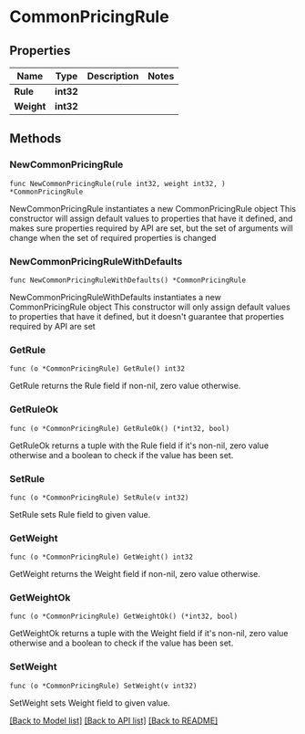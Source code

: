 # CommonPricingRule

## Properties

Name | Type | Description | Notes
------------ | ------------- | ------------- | -------------
**Rule** | **int32** |  | 
**Weight** | **int32** |  | 

## Methods

### NewCommonPricingRule

`func NewCommonPricingRule(rule int32, weight int32, ) *CommonPricingRule`

NewCommonPricingRule instantiates a new CommonPricingRule object
This constructor will assign default values to properties that have it defined,
and makes sure properties required by API are set, but the set of arguments
will change when the set of required properties is changed

### NewCommonPricingRuleWithDefaults

`func NewCommonPricingRuleWithDefaults() *CommonPricingRule`

NewCommonPricingRuleWithDefaults instantiates a new CommonPricingRule object
This constructor will only assign default values to properties that have it defined,
but it doesn't guarantee that properties required by API are set

### GetRule

`func (o *CommonPricingRule) GetRule() int32`

GetRule returns the Rule field if non-nil, zero value otherwise.

### GetRuleOk

`func (o *CommonPricingRule) GetRuleOk() (*int32, bool)`

GetRuleOk returns a tuple with the Rule field if it's non-nil, zero value otherwise
and a boolean to check if the value has been set.

### SetRule

`func (o *CommonPricingRule) SetRule(v int32)`

SetRule sets Rule field to given value.


### GetWeight

`func (o *CommonPricingRule) GetWeight() int32`

GetWeight returns the Weight field if non-nil, zero value otherwise.

### GetWeightOk

`func (o *CommonPricingRule) GetWeightOk() (*int32, bool)`

GetWeightOk returns a tuple with the Weight field if it's non-nil, zero value otherwise
and a boolean to check if the value has been set.

### SetWeight

`func (o *CommonPricingRule) SetWeight(v int32)`

SetWeight sets Weight field to given value.



[[Back to Model list]](../README.md#documentation-for-models) [[Back to API list]](../README.md#documentation-for-api-endpoints) [[Back to README]](../README.md)


